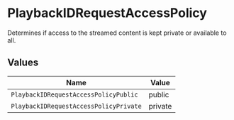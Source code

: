 # PlaybackIDRequestAccessPolicy

Determines if access to the streamed content is kept private or available to all.


## Values

| Name                                   | Value                                  |
| -------------------------------------- | -------------------------------------- |
| `PlaybackIDRequestAccessPolicyPublic`  | public                                 |
| `PlaybackIDRequestAccessPolicyPrivate` | private                                |